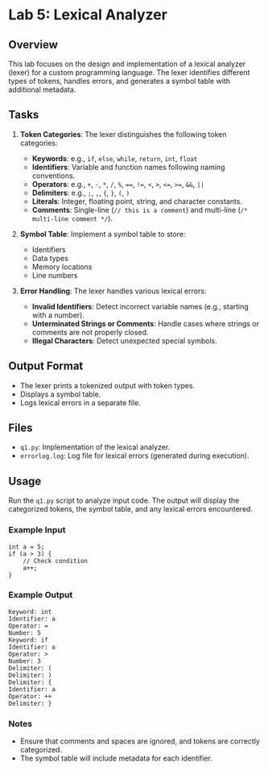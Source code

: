 # Lab 5: Lexical Analyzer

## Overview
This lab focuses on the design and implementation of a lexical analyzer (lexer) for a custom programming language. The lexer identifies different types of tokens, handles errors, and generates a symbol table with additional metadata.

## Tasks
1. **Token Categories**: The lexer distinguishes the following token categories:
   - **Keywords**: e.g., `if`, `else`, `while`, `return`, `int`, `float`
   - **Identifiers**: Variable and function names following naming conventions.
   - **Operators**: e.g., `+`, `-`, `*`, `/`, `%`, `==`, `!=`, `<`, `>`, `<=`, `>=`, `&&`, `||`
   - **Delimiters**: e.g., `;`, `,`, `{`, `}`, `(`, `)`
   - **Literals**: Integer, floating point, string, and character constants.
   - **Comments**: Single-line (`// this is a comment`) and multi-line (`/* multi-line comment */`).

2. **Symbol Table**: Implement a symbol table to store:
   - Identifiers
   - Data types
   - Memory locations
   - Line numbers

3. **Error Handling**: The lexer handles various lexical errors:
   - **Invalid Identifiers**: Detect incorrect variable names (e.g., starting with a number).
   - **Unterminated Strings or Comments**: Handle cases where strings or comments are not properly closed.
   - **Illegal Characters**: Detect unexpected special symbols.

## Output Format
- The lexer prints a tokenized output with token types.
- Displays a symbol table.
- Logs lexical errors in a separate file.

## Files
- `q1.py`: Implementation of the lexical analyzer.
- `errorlog.log`: Log file for lexical errors (generated during execution).

## Usage
Run the `q1.py` script to analyze input code. The output will display the categorized tokens, the symbol table, and any lexical errors encountered.

### Example Input
```plaintext
int a = 5;
if (a > 3) {
    // Check condition
    a++;
}
```

### Example Output
```plaintext
Keyword: int
Identifier: a
Operator: =
Number: 5
Keyword: if
Identifier: a
Operator: >
Number: 3
Delimiter: (
Delimiter: )
Delimiter: {
Identifier: a
Operator: ++
Delimiter: }
```

### Notes
- Ensure that comments and spaces are ignored, and tokens are correctly categorized.
- The symbol table will include metadata for each identifier.
